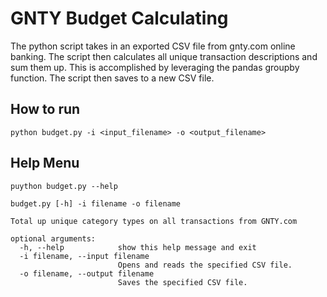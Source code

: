 # GNTY Budget Calculating
The python script takes in an exported CSV file from gnty.com online banking. The script then calculates all unique transaction descriptions and sum them up. This is accomplished by leveraging the pandas groupby function. The script then saves to a new CSV file.

## How to run
```
python budget.py -i <input_filename> -o <output_filename>
```

## Help Menu
```
puython budget.py --help
```
```
budget.py [-h] -i filename -o filename

Total up unique category types on all transactions from GNTY.com

optional arguments:
  -h, --help            show this help message and exit
  -i filename, --input filename
                        Opens and reads the specified CSV file.
  -o filename, --output filename
                        Saves the specified CSV file.
```

